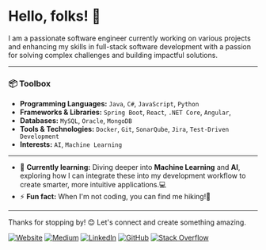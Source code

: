 # Hello, folks! 👋

I am a passionate software engineer currently working on various projects and enhancing my skills in full-stack software development with a passion for solving complex challenges and building impactful solutions.

---
### 📦 Toolbox
- **Programming Languages:** `Java`, `C#`, `JavaScript`, `Python`
- **Frameworks & Libraries:** `Spring Boot`, `React`, `.NET Core`, `Angular`, 
- **Databases:** `MySQL`, `Oracle`, `MongoDB`
- **Tools & Technologies:** `Docker`, `Git`, `SonarQube`, `Jira`, `Test-Driven Development`
- **Interests:** `AI`, `Machine Learning`

---
- 🌱 **Currently learning:** Diving deeper into **Machine Learning** and **AI**, exploring how I can integrate these into my development workflow to create smarter, more intuitive applications.💻
- ⚡ **Fun fact:** When I'm not coding, you can find me hiking!🌟

---
Thanks for stopping by! 😊 Let's connect and create something amazing.

[![Website](https://img.shields.io/badge/Website-Visit-brightgreen?style=flat&logo=appveyor)](https://pabodasenevirathne.github.io/) [![Medium](https://img.shields.io/badge/Medium-Read%20Articles-black?style=flat&logo=medium)](https://medium.com/@pabodasenevirathne) [![LinkedIn](https://img.shields.io/badge/LinkedIn-Connect-blue?style=flat&logo=linkedin)](https://www.linkedin.com/in/paboda-senevirathne/) [![GitHub](https://img.shields.io/badge/GitHub-Follow-black?style=flat&logo=github)](https://github.com/PabodaSenevirathne) [![Stack Overflow](https://img.shields.io/badge/Stack%20Overflow-Profile-orange?style=flat&logo=stackoverflow)](https://stackoverflow.com/users/11757293/paboda-senevirathne?tab=profile)

